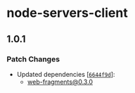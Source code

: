 # node-servers-client

## 1.0.1

### Patch Changes

- Updated dependencies [[`6644f9d`](https://github.com/web-fragments/web-fragments/commit/6644f9daf739ed3036022264f6cef2f88af586ee)]:
  - web-fragments@0.3.0
